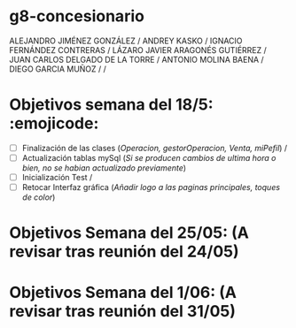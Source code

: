 # g8-concesionario
ALEJANDRO JIMÉNEZ GONZÁLEZ /
ANDREY KASKO /
IGNACIO FERNÁNDEZ CONTRERAS /
LÁZARO JAVIER ARAGONÉS GUTIÉRREZ /
JUAN CARLOS DELGADO DE LA TORRE /
ANTONIO MOLINA BAENA / 
DIEGO GARCIA MUÑOZ / /

# Objetivos semana del 18/5: :emojicode:
- [ ] Finalización de las clases (_Operacion, gestorOperacion, Venta, miPefil_) /
- [ ] Actualización tablas mySql (_Si se producen cambios de ultima hora o bien, no se habian actualizado previamente_)
- [ ] Inicialización Test / 
- [ ] Retocar Interfaz gráfica (_Añadir logo a las paginas principales, toques de color_)

# Objetivos Semana del 25/05: (A revisar tras reunión del 24/05)

# Objetivos Semana del 1/06: (A revisar tras reunión del 31/05)
